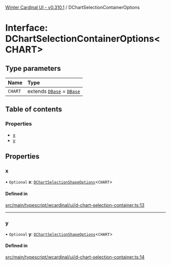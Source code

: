 [Winter Cardinal UI - v0.310.1](../index.md) / DChartSelectionContainerOptions

# Interface: DChartSelectionContainerOptions<CHART\>

## Type parameters

| Name | Type |
| :------ | :------ |
| `CHART` | extends [`DBase`](../classes/DBase.md) = [`DBase`](../classes/DBase.md) |

## Table of contents

### Properties

- [x](DChartSelectionContainerOptions.md#x)
- [y](DChartSelectionContainerOptions.md#y)

## Properties

### x

• `Optional` **x**: [`DChartSelectionShapeOptions`](DChartSelectionShapeOptions.md)<`CHART`\>

#### Defined in

[src/main/typescript/wcardinal/ui/d-chart-selection-container.ts:13](https://github.com/winter-cardinal/winter-cardinal-ui/blob/v0.310.1/src/main/typescript/wcardinal/ui/d-chart-selection-container.ts#L13)

___

### y

• `Optional` **y**: [`DChartSelectionShapeOptions`](DChartSelectionShapeOptions.md)<`CHART`\>

#### Defined in

[src/main/typescript/wcardinal/ui/d-chart-selection-container.ts:14](https://github.com/winter-cardinal/winter-cardinal-ui/blob/v0.310.1/src/main/typescript/wcardinal/ui/d-chart-selection-container.ts#L14)
